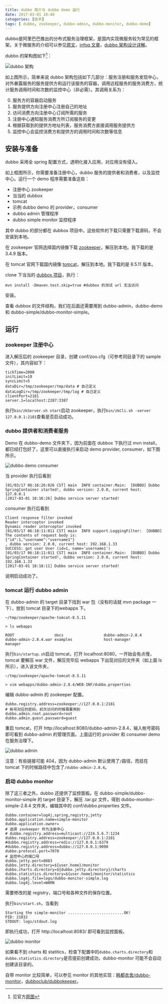 ```yaml
---
title: dubbo 简介与 dubbo demo 运行
date: 2017-03-01 18:40
categories: [技术]
tags: [ dubbo, zookeeper, dubbo-admin, dubbo-monitor, dubbo-demo]
---
```


dubbo是阿里巴巴推出的分布式服务治理框架，是国内实现微服务较为常见的框架。关于微服务的介绍可以参见[原文](http://martinfowler.com/articles/microservices.html)，[infoq 文章](http://www.infoq.com/cn/articles/basis-frameworkto-implement-micro-service)，[dubbo 架构设计详解](http://shiyanjun.cn/archives/325.html)。

dubbo 的架构图如下[^dubbo-architecture]：

![dubbo 架构](http://wulfric.qiniudn.com/dubbo/dubbo-architecture.png "dubbo 架构")

如上图所示，简单来说 dubbo 架构包括如下几部分：服务注册和服务发现中心，对外暴露服务的服务提供方和运行该服务的容器，调用远程服务的服务消费方，统计服务调用时间和次数的监控中心（非必需）。其调用关系为：

0. 服务方的容器启动服务
1. 服务提供方向注册中心注册自己的地址
2. 访问消费方向注册中心订阅所需的服务
3. 注册中心通知服务消费方所订阅服务的变更
4. 根据获取到的提供方地址列表，服务消费方直接调用服务提供方
5. 监控中心会监控消费方和提供方的调用时间和次数等信息

## 安装与准备

dubbo 采用全 spring 配置方式，透明化接入应用，对应用没有侵入。

如上框图所示，你需要准备注册中心，dubbo 服务的提供者和消费者，以及监控中心。运行一个 demo 程序需要准备这些：

- 注册中心 zookeeper
- 当当的 dubbox
- tomcat
- 示例  dubbo demo 的 provider，consumer
- dubbo admin 管理程序
- dubbo simple monitor 监控程序

其中 dubbo 的部分都在 dubbox 项目中。这些软件的下载只需要下载源码，不会安装到本地。

在 zookeeper 官网选择国内镜像下载 [zookeeper](https://mirrors.tuna.tsinghua.edu.cn/apache/zookeeper/)，解压到本地。我下载的是 3.4.9 版本。

在 tomcat 官网下载国内镜像 [tomcat](https://tomcat.apache.org/download-80.cgi)，解压到本地。我下载的是 8.5.11 版本。

clone 下当当的 [dubbox 项目](https://github.com/dangdangdotcom/dubbox)，执行：

```shell
mvn install -Dmaven.test.skip=true #dubbox 的测试 url 无法访问
```

安装。

查看 dubbox 的文件结构，我们在后面还需要用到 dubbo-admin，dubbo-demo 和 dubbo-simple/dubbo-monitor-simple。

## 运行

### zookeeper 注册中心

进入解压后的 zookeeper 目录，创建 conf/zoo.cfg（可参考同目录下的 sample 文件），其内容如下：

```shell
tickTime=2000
initLimit=10
syncLimit=5
dataDir=/tmp/zookeeper/tmp/data # 自己定义
dataLogDir=/tmp/zookeeper/tmp/log # 自己定义
clientPort=2181
server.1=localhost:2287:3387
```

执行`bin/zkServer.sh start`启动 zookeeper，执行`bin/zkCli.sh -server 127.0.0.1:2181`查看是否启动成功。

### dubbo 提供者和消费者服务

Demo 在 dubbo-demo 文件夹下，因为前面在 dubbox 下执行过 mvn install，都已经打包好了，这里可以直接执行来启动 demo provider, consumer，如下图所示。

![dubbo demo consumer](http://wulfric.qiniudn.com/dubbo/R-dubbo-demo-consumer.png "dubbo demo consumer")

当 provider 执行后看到

```shell
[01/03/17 06:16:26:026 CST] main  INFO container.Main:  [DUBBO] Dubbo SpringContainer started!, dubbo version: 2.0.0, current host: 127.0.0.1
[2017-03-01 18:16:26] Dubbo service server started!
```

consumer 执行后看到

```shell
Client response filter invoked
Reader interceptor invoked
Dynamic reader interceptor invoked
[01/03/17 06:18:11:011 CST] main  INFO support.LoggingFilter:  [DUBBO] The contents of request body is: 
{"id":1,"username":"username1"}
, dubbo version: 2.0.0, current host: 192.168.1.33
SUCCESS: got user User (id=1, name='username1')
[01/03/17 06:18:11:011 CST] main  INFO container.Main:  [DUBBO] Dubbo SpringContainer started!, dubbo version: 2.0.0, current host: 192.168.1.33
[2017-03-01 18:18:11] Dubbo service server started!
```

说明启动成功了。

### tomcat 运行 dubbo admin

在 dubbo-admin 的 target 目录下找到 war 包（没有的话就 mvn package 一下），放到 tomcat 目录下的webapps 下。

```shell
~/tmp/zookeeper/apache-tomcat-8.5.11

> ls webapps

ROOT                  docs                  dubbo-admin-2.8.4     dubbo-admin-2.8.4.war examples              host-manager          manager
```

执行`bin/startup.sh`启动 tomcat，打开 localhost:8080，一开始会有点慢，tomcat 要解压 war 文件，解压完毕后 webapps 下出现对应的文件夹（如上面 ls 所示），进入该文件夹，

```shell
~/tmp/zookeeper/apache-tomcat-8.5.11

> vim webapps/dubbo-admin-2.8.4/WEB-INF/dubbo.properties
```

编辑 dubbo-admin 的 zookeeper 配置。

```shell
dubbo.registry.address=zookeeper://127.0.0.1:2181
# 帐号对应的密码，初次访问的时候需要用到
dubbo.admin.root.password=root
dubbo.admin.guest.password=guest
```

重启 tomcat，打开 http://localhost:8080/dubbo-admin-2.8.4，输入帐号密码即可看到 dubbo-admin 的管理页面。上面运行的 provider 和 consumer demo 在服务治理下。

![dubbo admin](http://wulfric.qiniudn.com/dubbo/dubbo-admin.png "dubbo admin")

注意：有些链接可能 404，因为 dubbo-admin 默认使用了`/`路径，而挂在 tomcat 下的时候路径中包含了`/dubbo-admin-2.8.4`。

### 启动 dubbo monitor

除了这三者之外，dubbo 还提供了监控面板。在 dubbo-simple/dubbo-monitor-simple 的 target 目录下，解压 .tar.gz 文件，得到 dubbo-monitor-simple-2.8.4 文件夹，编辑其中的 conf/dubbo.properties 文件。

```shell
dubbo.container=log4j,spring,registry,jetty
dubbo.application.name=simple-monitor
dubbo.application.owner=
# 选择 zookeeper 作为注册中心
# dubbo.registry.address=multicast://224.5.6.7:1234
dubbo.registry.address=zookeeper://127.0.0.1:2181
#dubbo.registry.address=redis://127.0.0.1:6379
#dubbo.registry.address=dubbo://127.0.0.1:9090
dubbo.protocol.port=7070
# 监控中心的端口号
dubbo.jetty.port=8083
dubbo.jetty.directory=${user.home}/monitor
dubbo.charts.directory=${dubbo.jetty.directory}/charts
dubbo.statistics.directory=${user.home}/monitor/statistics
dubbo.log4j.file=logs/dubbo-monitor-simple.log
dubbo.log4j.level=WARN
```

需要修改的是 registry，端口号和各种文件的保存位置。

执行`bin/start.sh`，当看到

```shell
Starting the simple-monitor .........................OK!
PID: 21032
STDOUT: logs/stdout.log
```

即执行成功，打开 http://localhost:8083/ 即可看到监控面板。

![dubbo monitor](http://wulfric.qiniudn.com/dubbo/dubbo-monitor.png "dubbo monitor")

如果看不到 charts 和 statitics，检查下配置中的`dubbo.charts.directory`和`dubbo.statistics.directory`是否提前创建成功，dubbo-monitor 可能不会自动创建该目录的。

自带 monitor 比较简单，可以参见 monitor 的其他实现：[韩都衣舍/dubbo-monitor](http://git.oschina.net/handu/dubbo-monitor)，[dubboclub/dubbokeeper](https://github.com/dubboclub/dubbokeeper)。



[^dubbo-architecture]: 见官方[原图](http://dubbo.io/dubbo-architecture.jpg-version=1&modificationDate=1330892870000.jpg)